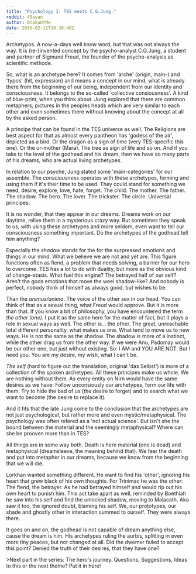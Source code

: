 ```yaml
---
title: "Psychology I: TES meets C.G.Jung."
reddit: 45ayan
author: OtakuOfMe
date: 2016-02-11T20:38:48Z
---
```


Archetypos. A now-a-days well know word, but that was not always the way. It is (re-)invented concept by the psycho-analyst C.G.Jung, a student and partner of Sigmund Freud, the founder of the psycho-analysis as scientific methode. 

So, what is an archetype here? It comes from 'arche' (origin, main-) and 'typos' (hit, expression) and means a concept in our mind, what is already there from the beginning of our being, independent from our identity and consciousness. It belongs to the so-called 'collective consiousness'. A kind of blue-print, when you think about. Jung explored that there are common metaphers, pictures in the peoples heads which are very similar to each other and even sometimes there without knowing about the concept at all by the asked person.

A principe that can be found in the TES universe as well. The Religions are best aspect for that as almost every pantheon has 'godess of the air', depicted as a bird. Or the dragon as a sign of time (very TES-specific this one). Or the ur-mother (Mara). The tree as sign of life and so on. And if you take to the level of the godhead and his dream, then we have so many parts of his dreams, who are actual living archetypes.

In relation to our psyche, Jung stated some 'main-categories' for our assemble. The *consciousness* operates with these archetypes, forming and using them if it's their time to be used. They could stand for something we need, desire, explore, love, hate, forget. The child. The mother. The father. The shadow. The hero. The lover. The trickster. The circle. Universal principes. 

It is no wonder, that they appear in our dreams. Dreams work on our daytime, relive them in a mysterious crazy way. But sometimes they speak to us, with using these archetypes and more seldom, even want to tell our consciousness something important. Do the archetypes of the godhead tell him anything?

Especially the *shadow* stands for the for the surpressed emotions and things in our mind. What we believe we are not and yet are. This figure functions often as fiend, a problem that needs solving, a barrier for our hero to overcome. TES has a lot to do with duality, but more as the obvious kind of change-stasis. What fuel this engine? The betrayed half of our self? Aren't the gods emotions that move the weel shadow-like? And nobody is perfect, nobody think of himself as always good, but wishes to be.

Than the *animus/anima*. The voice of the other sex in our head. You can think of that as a sexual thing, what Freud would approve. But it is more than that. If you know a bit of philosophy, you have encountered the term *the other (one)*. I put it as the same here for the matter of fact, but it plays a role in sexual ways as well. The other is... the other. The great, unreachable total different personality, what makes us one. What tend to move us to new ways. He is not the same as the shadow. The shadow is more of a instinct, while the other drag us from the other way. If we were Anu, Padomay would be our other one, but just without existing. So: I AM and YOU ARE NOT. But I need you. You are my desire, my wish, what I can't be.

*The self* (hard to figure out the translation, original 'das Selbst') is more of a collection of the spoken archetypes. All these principes make us whole. We are nothing without them. As every entity on Nirn would have the same desires as we have: Follow unconsiously our archetypes, form our life with them. Try to hide the bad of us (the desire to forget) and to search what we want to become (the desire to replace it).

And it fits that the late Jung come to the conclusion that the archetypes are not just psychological, but rather more and even mystic/metaphysical. The psychology was often refered as a 'not actual science'. But isn't she the bound between the material and the seemingly metaphysical? Where can she be prooven more than in TES?

All things are in some way both. Death is here material (one is dead) and metaphysical (dreamsleeve, the meaning behind that). We fear the death and put into metapher in our dreams, because we know from the beginning that we will die. 

Lorkhan wanted something different. He want to find his 'other', ignoring his heart that grew black of his own thoughts. For Trinimac he was the other: The fiend, the betrayer. As he had betrayed himself and would rip out his own heart to punish him. This act take apart as well, reminded by Boethiah he saw into his self and find the unlocked shadow, moving to Malacath. Aka saw it too, the ignored doubt, blaming his self. We, our prototypes, our shade and ghostly other in interaction summed to ourself. They were always there.

It goes on and on, the godhead is not capable of dream anything else, cause the dream is him. His archetypes ruling the aurbis, splitting in even more tiny peaces, but nor changed at all. Did the dwemer failed to accept this point? Denied the truth of their desires, that they have one?

&gt;Next part in the series: The hero's journey. Questions, Suggestions, Ideas to this or the next theme? Put it in here!


